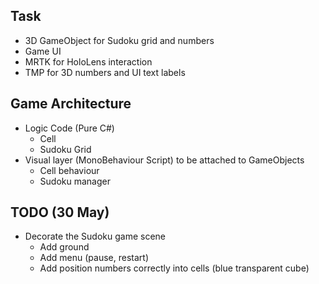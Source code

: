 ## Task
- 3D GameObject for Sudoku grid and numbers
- Game UI
- MRTK for HoloLens interaction
- TMP for 3D numbers and UI text labels

## Game Architecture
- Logic Code (Pure C#)
  - Cell
  - Sudoku Grid
- Visual layer (MonoBehaviour Script) to be attached to GameObjects
  - Cell behaviour
  - Sudoku manager

## TODO (30 May)
- Decorate the Sudoku game scene
  - Add ground
  - Add menu (pause, restart)
  - Add position numbers correctly into cells (blue transparent cube)
